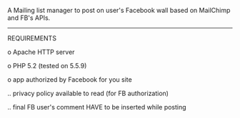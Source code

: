 A Mailing list manager to post on user's Facebook wall based on MailChimp and FB's APIs.

--------------------------------------
REQUIREMENTS

o Apache HTTP server

o PHP 5.2 (tested on 5.5.9)

o app authorized by Facebook for you site

.. privacy policy available to read (for FB authorization)
  
.. final FB user's comment HAVE to be inserted while posting

